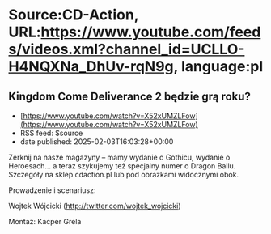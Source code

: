 # Source:CD-Action, URL:https://www.youtube.com/feeds/videos.xml?channel_id=UCLLO-H4NQXNa_DhUv-rqN9g, language:pl

## Kingdom Come Deliverance 2 będzie grą roku?
 - [https://www.youtube.com/watch?v=X52xUMZLFow](https://www.youtube.com/watch?v=X52xUMZLFow)
 - RSS feed: $source
 - date published: 2025-02-03T16:03:28+00:00

Zerknij na nasze magazyny – mamy wydanie o Gothicu, wydanie o Heroesach... a teraz szykujemy też specjalny numer o Dragon Ballu. Szczegóły na sklep.cdaction.pl lub pod obrazkami widocznymi obok.

Prowadzenie i scenariusz:

Wojtek Wójcicki (http://twitter.com/wojtek_wojcicki)

Montaż: Kacper Grela

